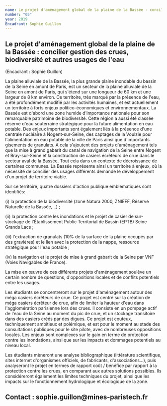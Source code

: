 ```yaml
---
name: Le projet d'aménagement global de la plaine de la Bassée - concilier gestion des crues, biodiversité et autres usages de l'eau
number: "05"
year: 2019
Encadrant: Sophie Guillon
---
```

## Le projet d'aménagement global de la plaine de la Bassée : concilier gestion des crues, biodiversité et autres usages de l'eau

(Encadrant : Sophie Guillon)

La plaine alluviale de la Bassée, la plus grande plaine inondable du
bassin de la Seine en amont de Paris, est un secteur de la plaine
alluviale de la Seine en amont de Paris, qui s'étend sur une longueur de
60 km et une largeur de 8 km environ. Ce territoire, très marqué par la
présence de l'eau, a été profondément modifié par les activités
humaines, et est actuellement un territoire à forts enjeux
politico-économiques et environnementaux. La Bassée est d'abord une zone
humide d'importance nationale pour son remarquable patrimoine de
biodiversité. Cette région a aussi été classée réserve d'eau souterraine
stratégique pour la future alimentation en eau potable. Des enjeux
importants sont également liés à la présence d'une centrale nucléaire à
Nogent-sur-Seine, des captages de la Voulzie pour l'alimentation en eau
potable de la ville de Paris ainsi que d'importants gisements de
granulats. A cela s'ajoutent des projets d'aménagement tels que la mise
à grand gabarit du canal de navigation de la Seine entre Nogent et
Bray-sur-Seine et la construction de casiers écrêteurs de crue dans le
secteur aval de la Bassée. Tout cela dans un contexte de décroissance de
certaines communes. La Bassée représente ainsi un territoire à enjeux,
où la nécessité de concilier des usages différents demande le
développement d'un projet de territoire viable.

Sur ce territoire, quatre dossiers d'action publique emblématiques sont
identifiés:

(i) la protection de la biodiversité (zone Natura 2000, ZNIEFF, Réserve
    Naturelle de la Bassée,...) ;

(ii) la protection contre les inondations et le projet de casier de
    sur-stockage de l'Établissement Public Territorial de Bassin (EPTB)
    Seine Grands Lacs ;

(iii) l'extraction de granulats (10% de la surface de la plaine occupés
    par des gravières) et le lien avec la protection de la nappe,
    ressource stratégique pour l'eau potable ;

(iv) la navigation et le projet de mise à grand gabarit de la Seine par
    VNF (Voies Navigables de France).

La mise en œuvre de ces différents projets d'aménagement soulève un
certain nombre de questions, d'oppositions locales et de conflits
potentiels entre les usages.

Les étudiants se concentreront sur le projet d'aménagement autour des
méga casiers écrêteurs de crue. Ce projet est centré sur la création de
méga casiers écrêteur de crue, afin de limiter la hauteur d'eau dans
l'agglomération parisienne lors des crues. Il consiste en un pompage
actif de l'eau de la Seine au moment du pic de crue, et un stockage
transitoire dans des casiers créés par des digues. Ce projet est
couteux, techniquement ambitieux et polémique, et est pour le moment au
stade des consultations publiques pour le site pilote, avec de
nombreuses oppositions locales. Les enjeux sont complexes sur le gain en
terme de protection contre les inondations, ainsi que sur les impacts et
dommages potentiels au niveau local.

Les étudiants mèneront une analyse bibliographique (littérature
scientifique, sites internet d'organismes officiels, de fabricants,
d'associations...), puis analyseront le projet en termes de rapport coût
/ bénéfice par rapport à la protection contre les crues, en comparant
aux autres solutions possibles. Ils considéreront également les limites
techniques du projet, ainsi que les impacts sur le fonctionnement
hydrologique et écologique de la zone.

## Contact : sophie.guillon\@mines-paristech.fr
